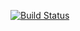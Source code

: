 [![Build Status](https://app.travis-ci.com/Blungehroot/crudhttp.svg?branch=main)](https://app.travis-ci.com/Blungehroot/crudhttp)
